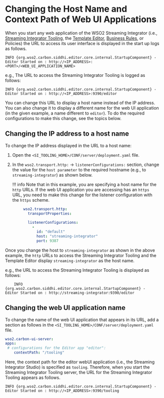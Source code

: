 # Changing the Host Name and Context Path of Web UI Applications

When you start any web application of the WSO2 Streaming Integrator (i.e., [Streaming Integrator Tooling]({{base_path}}/develop/streaming-integrator-studio-overview.md), the [Template Editor](../admin/creating-business-rules-templates.md/#creating-a-business-rules-template), [Business Rules](../admin/creating-business-rules-templates.md), or Policies) the URL to access its user interface is displayed in the start up logs as follows.

```text
INFO {org.wso2.carbon.siddhi.editor.core.internal.StartupComponent} - Editor Started on : http://<IP_ADDRESS>:<PORT>/<WEB_UI_APPLICATION_NAME>
```
e.g., The URL to access the Streaming Integrator Tooling is logged as follows:

```text
INFO {org.wso2.carbon.siddhi.editor.core.internal.StartupComponent} - Editor Started on : http://<IP_ADDRESS>:9390/editor
```

You can change this URL to display a host name instead of the IP address. You can also change it to display a different name for the web UI application (in the given example, a name different to `editor`). To do the required configurations to make this change, see the topics below.

## Changing the IP address to a host name
 
To change the IP address displayed in the URL to a host name:

1. Open the `<SI_TOOLING_HOME>/CONF/server/deployment.yaml` file.

2. In the `wso2.transport.http:` → `listenerConfigurations:` section, change the value for the `host parameter` to the required hostname (e.g., to `streaming-integrator`) as shown below.

    !!! info
        Note that in this example, you are specifying a host name for the `http` URLs. If the web UI application you are accessing has an `https` URL, you need to make this change for the listener configuration with the `https` scheme.

    ```yaml
         wso2.transport.http:
           transportProperties:
         
           listenerConfigurations:
             -
               id: "default"
               host: "streaming-integrator"
               port: 9387
    ```
   
Once you change the host to `streaming-integrator` as shown in the above example, the `http` URLs to access the Streaming Integrator Tooling and the Template Editor display `streaming-integrator` as the host name.

e.g., the URL to access the Streaming Integrator Tooling is displayed as follows:

```text
    INFO {org.wso2.carbon.siddhi.editor.core.internal.StartupComponent} - Editor Started on : http://streaming-integrator:9390/editor
```

## Changing the web UI application name

To change the name of the web UI application that appears in its URL, add a section as follows in the `<SI_TOOLING_HOME>/CONF/server/deployment.yaml` file.

```yaml
wso2.carbon-ui-server:
apps:
 # configurations for the Editor app "editor": 
    contextPath: "/tooling"
```
Here, the context path for the editor webUI application (i.e., the Streaming Integrator Studio) is specified as `tooling`. Therefore, when you start the Streaming Integrator Tooling server, the URL  for the Streaming Integrator Tooling appears as follows.

```text
INFO {org.wso2.carbon.siddhi.editor.core.internal.StartupComponent} - Editor Started on : http://<IP_ADDRESS>:9390/tooling
```